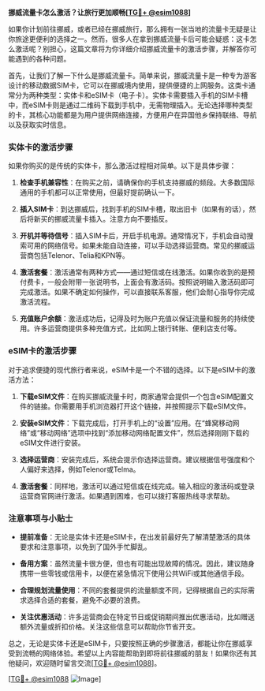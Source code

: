 **挪威流量卡怎么激活？让旅行更加顺畅[[TG💪+ @esim1088](https://t.me/s/esim1088)]**

如果你计划前往挪威，或者已经在挪威旅行，那么拥有一张当地的流量卡无疑是让你旅途更便利的选择之一。然而，很多人在拿到挪威流量卡后可能会疑惑：这卡怎么激活呢？别担心，这篇文章将为你详细介绍挪威流量卡的激活步骤，并解答你可能遇到的各种问题。

首先，让我们了解一下什么是挪威流量卡。简单来说，挪威流量卡是一种专为游客设计的移动数据SIM卡，它可以在挪威境内使用，提供便捷的上网服务。这类卡通常分为两种类型：实体卡和eSIM卡（电子卡）。实体卡需要插入手机的SIM卡槽中，而eSIM卡则是通过二维码下载到手机中，无需物理插入。无论选择哪种类型的卡，其核心功能都是为用户提供网络连接，方便用户在异国他乡保持联络、导航以及获取实时信息。

### 实体卡的激活步骤

如果你购买的是传统的实体卡，那么激活过程相对简单。以下是具体步骤：

1. **检查手机兼容性**：在购买之前，请确保你的手机支持挪威的频段。大多数国际通用的手机都可以正常使用，但最好提前确认一下。
   
2. **插入SIM卡**：到达挪威后，找到手机的SIM卡槽，取出旧卡（如果有的话），然后将新买的挪威流量卡插入。注意方向不要插反。

3. **开机并等待信号**：插入SIM卡后，开启手机电源。通常情况下，手机会自动搜索可用的网络信号。如果未能自动连接，可以手动选择运营商。常见的挪威运营商包括Telenor、Telia和KPN等。

4. **激活套餐**：激活通常有两种方式——通过短信或在线激活。如果你收到的是预付费卡，一般会附带一张说明书，上面会有激活码。按照说明输入激活码即可完成激活。如果不确定如何操作，可以直接联系客服，他们会耐心指导你完成激活流程。

5. **充值账户余额**：激活成功后，记得及时为账户充值以保证流量和服务的持续使用。许多运营商提供多种充值方式，比如网上银行转账、便利店支付等。

### eSIM卡的激活步骤

对于追求便捷的现代旅行者来说，eSIM卡是一个不错的选择。以下是eSIM卡的激活方法：

1. **下载eSIM文件**：在购买挪威流量卡时，商家通常会提供一个包含eSIM配置文件的链接。你需要用手机浏览器打开这个链接，并按照提示下载eSIM文件。

2. **安装eSIM文件**：下载完成后，打开手机上的“设置”应用。在“蜂窝移动网络”或“移动网络”选项中找到“添加移动网络配置文件”，然后选择刚刚下载的eSIM文件进行安装。

3. **选择运营商**：安装完成后，系统会提示你选择运营商。建议根据信号强度和个人偏好来选择，例如Telenor或Telma。

4. **激活套餐**：同样地，激活可以通过短信或在线完成。输入相应的激活码或登录运营商官网进行激活。如果遇到困难，也可以拨打客服热线寻求帮助。

### 注意事项与小贴士

- **提前准备**：无论是实体卡还是eSIM卡，在出发前最好先了解清楚激活的具体要求和注意事项，以免到了国外手忙脚乱。
  
- **备用方案**：虽然流量卡很方便，但也有可能出现故障的情况。因此，建议随身携带一些零钱或信用卡，以便在紧急情况下使用公共WiFi或其他通信手段。

- **合理规划流量使用**：不同的套餐提供的流量额度不同，记得根据自己的实际需求选择合适的套餐，避免不必要的浪费。

- **关注优惠活动**：许多运营商会在特定节日或促销期间推出优惠活动，比如赠送额外流量或折扣价格。关注这些信息可以帮助你节省开支。

总之，无论是实体卡还是eSIM卡，只要按照正确的步骤激活，都能让你在挪威享受到流畅的网络体验。希望以上内容能帮助到即将前往挪威的朋友！如果你还有其他疑问，欢迎随时留言交流[[TG💪+ @esim1088](https://t.me/s/esim1088)]。

[[TG💪+ @esim1088](https://t.me/s/esim1088) ![Image](https://i.postimg.cc/4NQfJmqS/Snipaste-2025-05-13-00-14-12.png)]